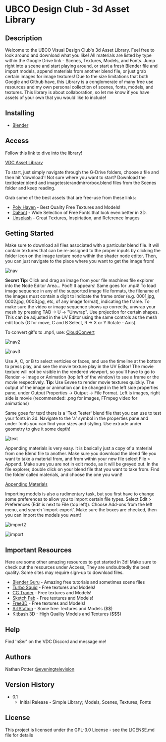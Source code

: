 
# UBCO Design Club - 3d Asset Library



## Description

Welcome to the UBCO Visual Design Club's 3d Asset Library. Feel free to look around and download what you like! All materials are listed by type within the Google Drive link - Scenes, Textures, Models, and Fonts. Jump right into a scene and start playing around, or start a fresh Blender file and import models, append materials from another blend file, or just grab certain images for image textures! Due to the size limitations that both Google and Github have, this Library is a conglomerate of many free use resources and my own personal collection of scenes, fonts, models, and textures. This library is about collaboration, so let me know if you have assets of your own that you would like to include!

## Installing

* [Blender](https://www.blender.org/download/)

## Access

Follow this link to dive into the library!

[VDC Asset Library](https://drive.google.com/drive/folders/1k_Eq-wHoR0l03_CvABPTkshsJLUXPZh7?usp=sharing)

To start, just simply navigate through the G-Drive folders, choose a file and then hit 'download'! Not sure where you want to start?
Download the texttester.blend and imagetesterandmirrorbox.blend files from the Scenes folder and keep reading.

Grab some of the best assets that are free-use from these links:

* [Poly Haven](https://polyhaven.com/) - Best Quality Free Textures and Models!
* [DaFont](https://www.dafont.com/) - Wide Selection of Free Fonts that look even better in 3D.
* [Unsplash](https://unsplash.com/) - Great Textures, Inspiriation, and Reference Images

## Getting Started

Make sure to download all files associated with a particular blend file. It will contain textures that can be 
re-assigned to the proper inputs by clicking the folder icon on the image texture node within the shader node editor. 
Then, you can just navigate to the place where you want to get the image from! 

![nav](./images/nav.PNG)

**Secret Tip**: Click and drag an image from your file machines file explorer into the Node Editor Area... Poof! It appears! Same goes for .mp4! To load image sequence in any of the supported image file formats, the filename of the images must contain a digit to indicate the frame order (e.g. 0001.jpg, 0002.jpg, 0003.jpg, etc, of any image format), indicating the frame. To make sure the video or image sequence shows up correctly, unwrap your mesh by pressing TAB -> U -> "Unwrap". Use projection for certain shapes. This can be adjusted in the UV Editor using the same controls as the mesh edit tools (G for move, C and B Select, R -> X or Y Rotate - Axis).

To convert gif's to .mp4, use: [CloudConvert](https://cloudconvert.com/gif-to-mp4)

![nav2](./images/nav2.PNG)

![nav3](./images/nav3.jpg)

Use A, C, or B to select verticies or faces, and use the timeline at the bottom to press play, and see the movie texture play in the UV Editor! The movie texture will not be visible in the rendered viewport, so you'll have to go to Render -> Image or Animation (top left of the window) to see a frame or the movie respectively. **Tip**: Use Eevee to render movie textures quickly. The output of the image or animation can be changed in the left side properties pane, under Output Properties -> Output -> File Format. Left is images, right side is movie (recommended: .png for images, FFmpeg video for animations)

Same goes for text! there is a 'Text Tester' blend file that you can use to test your fonts in 3d. Navigate to the 'a'
symbol in the properties pane and under fonts you can find your sizes and styling. Use extrude under geometry to give it some depth!

![text](./images/text.PNG)

Appending materials is very easy. It is basically just a copy of a material from one Blend file to another. Make sure you download the blend file you want to take a material from, and from within your new file select File > Append. Make sure you are not in edit mode, as it will be greyed out. In the file explorer, double click on your blend file that you want to take from. Find the folder called materials, and choose the one you want!

[Appending Materials](https://www.youtube.com/watch?v=6Ffnoyg6oc8)

Importing models is also a rudimentary task, but you first have to change some preferences to allow you to import certain file types. Select Edit > Preferences (Edit is next to File (top left)). Choose Add-ons from the left menu, and search 'import-export'. Make sure the boxes are checked, then you can import the models you want!

![import2](./images/import2.PNG)

![import](./images/import.png)

## Important Resources

Here are some other amazing resources to get started in 3d! Make sure to check out the resources under Access, They are undoubtedly the best quality. Some sites may require sign-up to download files. 

* [Blender Guru](https://www.youtube.com/channel/UCOKHwx1VCdgnxwbjyb9Iu1g) - Amazing free tutorials and sometimes scene files
* [Turbo Squid](https://turbosquid.com/) - Free textures and Models!
* [CG Trader](https://cgtrader.com/) - Free textures and Models!
* [Sketch Fab](https://sketchfab.com/) - Free textures and Models!
* [Free3D](https://free3d.com/) - Free textures and Models!
* [ArtStation](https://www.artstation.com/marketplace/game-dev/resources/3d-models) - Some free Textures and Models ($$)
* [Kitbash 3D](https://kitbash3d.com/) - High Quality Models and Textures ($$$)

## Help

Find 'n8er' on the VDC Discord and message me!

## Authors

Nathan Potter
[@eveningtelevision](https://instagram.com/eveningtelevision)

## Version History

* 0.1
    * Initial Release - Simple Library; Models, Scenes, Textures, Fonts

## License

This project is licensed under the GPL-3.0 License - see the LICENSE.md file for details

